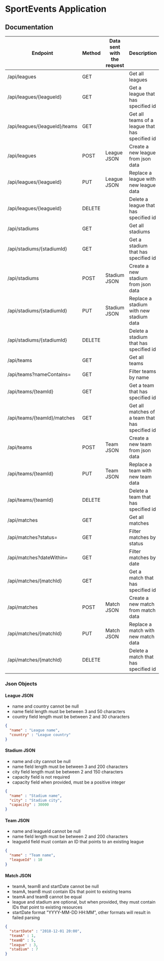 # SportEvents Application

## Documentation

| Endpoint                | Method     | Data sent with the request | Description                            |
|------------------------ |----------  |----------------------------|-------------                           |
|/api/leagues             | GET        |                            | Get all leagues                        |
|/api/leagues/{leagueId}  | GET        |                            | Get a league that has specified id     |
|/api/leagues/{leagueId}/teams  | GET        |                      | Get all teams of a league that has specified id |
|/api/leagues             | POST       | League JSON                | Create a new league from json data     |
|/api/leagues/{leagueId}  | PUT        | League JSON                | Replace a league with new league data  |
|/api/leagues/{leagueId}  | DELETE     |                            | Delete a league that has specified id  |
|/api/stadiums            | GET        |                            | Get all stadiums                       |
|/api/stadiums/{stadiumId}| GET        |                            | Get a stadium that has specified id    |
|/api/stadiums            | POST       | Stadium JSON               | Create a new stadium from json data    |
|/api/stadiums/{stadiumId}| PUT        | Stadium JSON               | Replace a stadium with new stadium data|
|/api/stadiums/{stadiumId}| DELETE     |                            | Delete a stadium that has specified id |
|/api/teams               | GET        |                            | Get all teams                          |
|/api/teams?nameContains= | GET        |                            | Filter teams by name                   |
|/api/teams/{teamId}      | GET        |                            | Get a team that has specified id       |
|/api/teams/{teamId}/matches      | GET        |                    | Get all matches of a team that has specified id |
|/api/teams               | POST       | Team JSON                  | Create a new team from json data       |
|/api/teams/{teamId}      | PUT        | Team JSON                  | Replace a team with new team data      |
|/api/teams/{teamId}      | DELETE     |                            | Delete a team that has specified id    |
|/api/matches             | GET        |                            | Get all matches                        |
|/api/matches?status=     | GET        |                            | Filter matches by status               |
|/api/matches?dateWithin= | GET        |                            | Filter matches by date                 |
|/api/matches/{matchId}   | GET        |                            | Get a match that has specified id      |
|/api/matches             | POST       | Match JSON                 | Create a new match from match data     |
|/api/matches/{matchId}   | PUT        | Match JSON                 | Replace a match with new match data    |
|/api/matches/{matchId}   | DELETE     |                            | Delete a match that has specified id   |


### Json Objects

#### League JSON

* name and country cannot be null
* name field length must be between 3 and 50 characters
* country field length must be between 2 and 30 characters

```JSON
{
  "name" : "League name",
  "country" : "League country"
}
```

#### Stadium JSON

* name and city cannot be null
* name field length must be between 3 and 200 characters
* city field length must be between 2 and 150 characters
* capacity field is not required
* capacity field when provided, must be a positive integer

```JSON
{
  "name" : "Stadium name",
  "city" : "Stadium city",
  "capacity" : 30000
}
```

#### Team JSON

* name and leagueId cannot be null
* name field length must be between 2 and 200 characters
* leagueId field must contain an ID that points to an existing league

```JSON
{
  "name" : "Team name",
  "leagueId" : 10
}
```

#### Match JSON

* teamA, teamB and startDate cannot be null
* teamA, teamB must contain IDs that point to existing teams
* teamA and teamB cannot be equal
* league and stadium are optional, but when provided, they must contain IDs that point to existing resources
* startDate format "YYYY-MM-DD HH:MM", other formats will result in failed parsing

```JSON
{
  "startDate" : "2018-12-01 20:00",
  "teamA" : 1,
  "teamB" : 5,
  "league" : 3,
  "stadium" : 7
}
``` 


